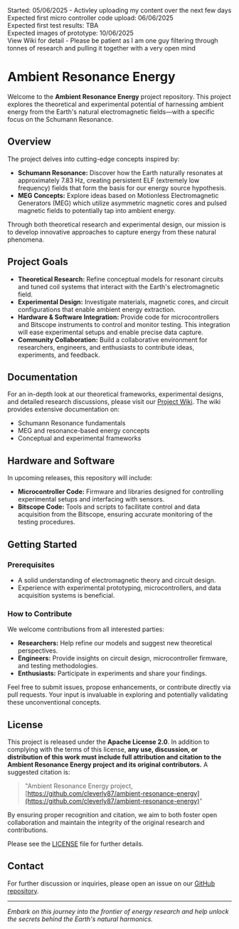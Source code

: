 Started: 05/06/2025 - Activley uploading my content over the next few days  
Expected first micro controller code upload: 06/06/2025  
Expected first test results: TBA   
Expected images of prototype: 10/06/2025  
View Wiki for detail - Please be patient as I am one guy filtering through tonnes of research and pulling it together with a very open mind   

# Ambient Resonance Energy

Welcome to the **Ambient Resonance Energy** project repository. This project explores the theoretical and experimental potential of harnessing ambient energy from the Earth's natural electromagnetic fields—with a specific focus on the Schumann Resonance.

## Overview

The project delves into cutting-edge concepts inspired by:
- **Schumann Resonance:** Discover how the Earth naturally resonates at approximately 7.83 Hz, creating persistent ELF (extremely low frequency) fields that form the basis for our energy source hypothesis.
- **MEG Concepts:** Explore ideas based on Motionless Electromagnetic Generators (MEG) which utilize asymmetric magnetic cores and pulsed magnetic fields to potentially tap into ambient energy.

Through both theoretical research and experimental design, our mission is to develop innovative approaches to capture energy from these natural phenomena.

## Project Goals

- **Theoretical Research:** Refine conceptual models for resonant circuits and tuned coil systems that interact with the Earth's electromagnetic field.
- **Experimental Design:** Investigate materials, magnetic cores, and circuit configurations that enable ambient energy extraction.
- **Hardware & Software Integration:** Provide code for microcontrollers and Bitscope instruments to control and monitor testing. This integration will ease experimental setups and enable precise data capture.
- **Community Collaboration:** Build a collaborative environment for researchers, engineers, and enthusiasts to contribute ideas, experiments, and feedback.

## Documentation

For an in-depth look at our theoretical frameworks, experimental designs, and detailed research discussions, please visit our [Project Wiki](https://github.com/cleverly87/ambient-resonance-energy/wiki). The wiki provides extensive documentation on:
- Schumann Resonance fundamentals  
- MEG and resonance-based energy concepts  
- Conceptual and experimental frameworks

## Hardware and Software

In upcoming releases, this repository will include:
- **Microcontroller Code:** Firmware and libraries designed for controlling experimental setups and interfacing with sensors.
- **Bitscope Code:** Tools and scripts to facilitate control and data acquisition from the Bitscope, ensuring accurate monitoring of the testing procedures.

## Getting Started

### Prerequisites

- A solid understanding of electromagnetic theory and circuit design.
- Experience with experimental prototyping, microcontrollers, and data acquisition systems is beneficial.

### How to Contribute

We welcome contributions from all interested parties:
- **Researchers:** Help refine our models and suggest new theoretical perspectives.
- **Engineers:** Provide insights on circuit design, microcontroller firmware, and testing methodologies.
- **Enthusiasts:** Participate in experiments and share your findings.

Feel free to submit issues, propose enhancements, or contribute directly via pull requests. Your input is invaluable in exploring and potentially validating these unconventional concepts.

## License

This project is released under the **Apache License 2.0**. In addition to complying with the terms of this license, **any use, discussion, or distribution of this work must include full attribution and citation to the Ambient Resonance Energy project and its original contributors.** A suggested citation is:

> "Ambient Resonance Energy project, [https://github.com/cleverly87/ambient-resonance-energy](https://github.com/cleverly87/ambient-resonance-energy)"

By ensuring proper recognition and citation, we aim to both foster open collaboration and maintain the integrity of the original research and contributions.

Please see the [LICENSE](LICENSE) file for further details.

## Contact

For further discussion or inquiries, please open an issue on our [GitHub repository](https://github.com/cleverly87/ambient-resonance-energy/issues).

---

*Embark on this journey into the frontier of energy research and help unlock the secrets behind the Earth's natural harmonics.*
